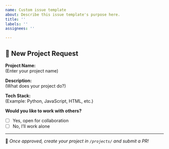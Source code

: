 ```yaml
---
name: Custom issue template
about: Describe this issue template's purpose here.
title: ''
labels: ''
assignees: ''

---
```


## 🚀 New Project Request

**Project Name:**  
(Enter your project name)  

**Description:**  
(What does your project do?)  

**Tech Stack:**  
(Example: Python, JavaScript, HTML, etc.)  

**Would you like to work with others?**  
- [ ] Yes, open for collaboration  
- [ ] No, I’ll work alone  

---
📢 *Once approved, create your project in `/projects/` and submit a PR!*
